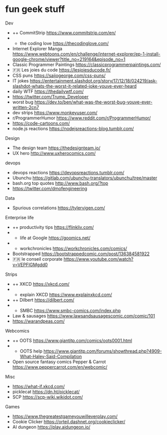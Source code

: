 # fun geek stuff

Dev
- ++ CommitStrip https://www.commitstrip.com/en/
- + the coding love https://thecodinglove.com/
- Internet Explorer Manga https://www.webtoons.com/en/challenge/internet-explorer/ep-1-install-google-chrome/viewer?title_no=219164&episode_no=1
- Classic Programmer Paintings https://classicprogrammerpaintings.com/
- 🇫🇷 Les joies du code https://lesjoiesducode.fr/
- CSS puns https://saijogeorge.com/css-puns/
- IT jokes https://entertainment.slashdot.org/story/17/12/18/024219/ask-slashdot-whats-the-worst-it-related-joke-youve-ever-heard
- daily WTF https://thedailywtf.com/
- https://twitter.com/Trump_Developer
- worst bug https://dev.to/ben/what-was-the-worst-bug-youve-ever-written-2cn7
- dev strips https://www.monkeyuser.com/
- r/ProgrammerHumor https://www.reddit.com/r/ProgrammerHumor/
- https://code-cartoons.com/
- node.js reactions https://nodejsreactions-blog.tumblr.com/


Design
- The design team https://thedesignteam.io/
- UX hero http://www.uxherocomics.com/


devops
- devops reactions https://devopsreactions.tumblr.com/
- Ubunchu https://gitlab.com/ubunchu-translators/ubunchu/tree/master
- bash.org top quotes http://www.bash.org/?top
- https://twitter.com/dmofengineering


Data
- Spurious correlations https://tylervigen.com/


Enterprise life
- ++ productivity tips https://flinkliv.com/
- + life at Google https://goomics.net/
- + workchronicles https://workchronicles.com/comics/
- Bootstrapped https://bootstrappedcomic.com/post/136384581922
- 🇫🇷 le conseil corporate https://www.youtube.com/watch?v=VEPFIGMgdd0


Strips
- ++ XKCD https://xkcd.com/
- + explain XKCD https://www.explainxkcd.com/
- ++ Dilbert https://dilbert.com/
- + SMBC https://www.smbc-comics.com/index.php
- Law & sausages https://www.lawsandsausagescomic.com/comic/101
- https://warandpeas.com/


Webcomics
- ++ OOTS https://www.giantitp.com/comics/oots0001.html
- + OOTS help https://www.giantitp.com/forums/showthread.php?4909-What-Haley-Said-Compilation
- Open source fantasy comics Pepper & Carrot https://www.peppercarrot.com/en/webcomic/


Misc
- https://what-if.xkcd.com/
- picklecat https://dn.ht/picklecat/
- SCP https://scp-wiki.wikidot.com/


Games
- https://www.thegreatestgameyouwilleverplay.com/
- Cookie Clicker https://orteil.dashnet.org/cookieclicker/
- AI dungeon https://play.aidungeon.io/
